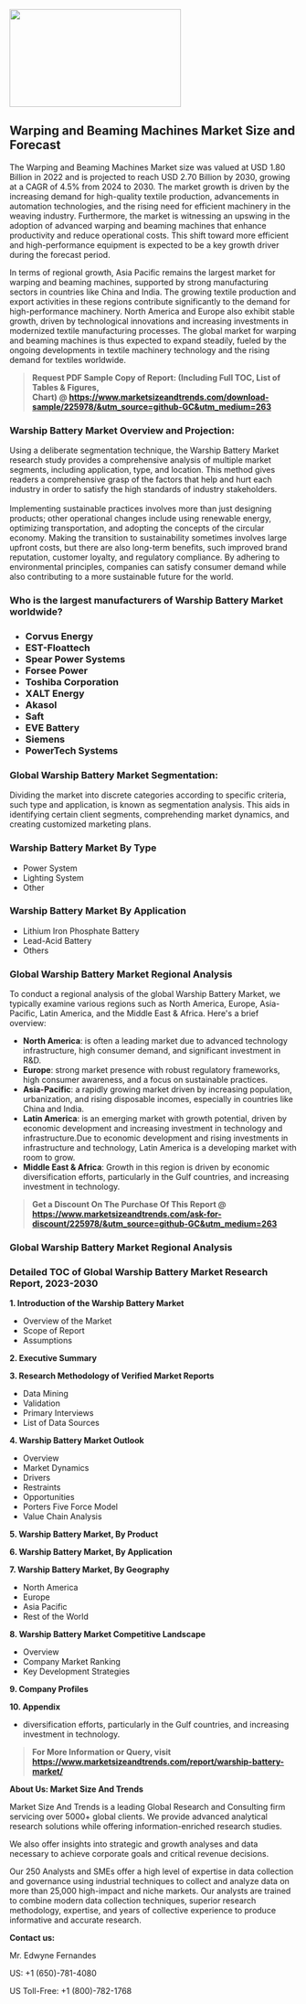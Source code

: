 <p><img class="alignnone size-medium wp-image-20088" src="https://ffe5etoiles.com/wp-content/uploads/2024/12/MST1-300x171.png" alt="" width="300" height="171" /></p><h2>Warping and Beaming Machines Market Size and Forecast</h2><p>The Warping and Beaming Machines Market size was valued at USD 1.80 Billion in 2022 and is projected to reach USD 2.70 Billion by 2030, growing at a CAGR of 4.5% from 2024 to 2030. The market growth is driven by the increasing demand for high-quality textile production, advancements in automation technologies, and the rising need for efficient machinery in the weaving industry. Furthermore, the market is witnessing an upswing in the adoption of advanced warping and beaming machines that enhance productivity and reduce operational costs. This shift toward more efficient and high-performance equipment is expected to be a key growth driver during the forecast period.</p><p>In terms of regional growth, Asia Pacific remains the largest market for warping and beaming machines, supported by strong manufacturing sectors in countries like China and India. The growing textile production and export activities in these regions contribute significantly to the demand for high-performance machinery. North America and Europe also exhibit stable growth, driven by technological innovations and increasing investments in modernized textile manufacturing processes. The global market for warping and beaming machines is thus expected to expand steadily, fueled by the ongoing developments in textile machinery technology and the rising demand for textiles worldwide.</p></p><blockquote id="" class=""><strong>Request PDF Sample Copy of Report: (Including Full TOC, List of Tables &amp; Figures, Chart)&nbsp;@&nbsp;<strong><a href="https://www.marketsizeandtrends.com/download-sample/225978/&utm_source=github-GC&utm_medium=263" target="_blank">https://www.marketsizeandtrends.com/download-sample/225978/&utm_source=github-GC&utm_medium=263</a></strong></strong></blockquote><h3 id="" class="">Warship Battery Market&nbsp;Overview and Projection:</h3><p id="" class="">Using a deliberate segmentation technique, the Warship Battery Market research study provides a comprehensive analysis of multiple market segments, including application, type, and location. This method gives readers a comprehensive grasp of the factors that help and hurt each industry in order to satisfy the high standards of industry stakeholders. <br /> <br />Implementing sustainable practices involves more than just designing products; other operational changes include using renewable energy, optimizing transportation, and adopting the concepts of the circular economy. Making the transition to sustainability sometimes involves large upfront costs, but there are also long-term benefits, such improved brand reputation, customer loyalty, and regulatory compliance. By adhering to environmental principles, companies can satisfy consumer demand while also contributing to a more sustainable future for the world.</p><h3 id="" class="">Who is the largest manufacturers of&nbsp;Warship Battery Market worldwide?</h3><h3 class=""><p><ul><li>Corvus Energy </li><li> EST-Floattech </li><li> Spear Power Systems </li><li> Forsee Power </li><li> Toshiba Corporation </li><li> XALT Energy </li><li> Akasol </li><li> Saft </li><li> EVE Battery </li><li> Siemens </li><li> PowerTech Systems</li></ul></p></h3><h3 id="" class="">Global&nbsp;Warship Battery Market Segmentation:</h3><p id="" class="">Dividing the market into discrete categories according to specific criteria, such type and application, is known as segmentation analysis. This aids in identifying certain client segments, comprehending market dynamics, and creating customized marketing plans.</p><h3 id="" class="">Warship Battery Market&nbsp;By Type</h3><p><p><ul><li>Power System</li><li> Lighting System</li><li> Other</p></li></ul></p></p><h3 id="" class="">Warship Battery Market&nbsp;By Application</h3><p class=""><p><ul><li>Lithium Iron Phosphate Battery</li><li> Lead-Acid Battery</li><li> Others</li></ul></p></p><h3 id="" class="">Global Warship Battery Market Regional Analysis</h3><p id="" class="">To conduct a regional analysis of the global Warship Battery Market, we typically examine various regions such as North America, Europe, Asia-Pacific, Latin America, and the Middle East &amp; Africa. Here's a brief overview:</p><ul><li><strong>North America</strong>: is often a leading market due to advanced technology infrastructure, high consumer demand, and significant investment in R&amp;D.</li><li><strong>Europe</strong>: strong market presence with robust regulatory frameworks, high consumer awareness, and a focus on sustainable practices.</li><li><strong>Asia-Pacific</strong>: a rapidly growing market driven by increasing population, urbanization, and rising disposable incomes, especially in countries like China and India.</li><li><strong>Latin America</strong>: is an emerging market with growth potential, driven by economic development and increasing investment in technology and infrastructure.Due to economic development and rising investments in infrastructure and technology, Latin America is a developing market with room to grow.</li><li><strong>Middle East &amp; Africa</strong>: Growth in this region is driven by economic diversification efforts, particularly in the Gulf countries, and increasing investment in technology.</li></ul><blockquote id="" class=""><strong>Get a Discount On The Purchase Of This Report @ <strong><a href="https://www.marketsizeandtrends.com/ask-for-discount/225978/&utm_source=github-GC&utm_medium=263" target="_blank">https://www.marketsizeandtrends.com/ask-for-discount/225978/&utm_source=github-GC&utm_medium=263</a></strong></strong></blockquote><h3 id="" class="">Global Warship Battery Market Regional Analysis</h3><h3 id="" class="">Detailed TOC of Global Warship Battery Market Research Report, 2023-2030</h3><p id="" class=""><strong>1. Introduction of the Warship Battery Market</strong></p><ul><li>Overview of the Market</li><li>Scope of Report</li><li>Assumptions</li></ul><p id="" class=""><strong>2. Executive Summary</strong></p><p id="" class=""><strong>3. Research Methodology of Verified Market Reports</strong></p><ul><li>Data Mining</li><li>Validation</li><li>Primary Interviews</li><li>List of Data Sources</li></ul><p id="" class=""><strong>4. Warship Battery Market Outlook</strong></p><ul><li>Overview</li><li>Market Dynamics</li><li>Drivers</li><li>Restraints</li><li>Opportunities</li><li>Porters Five Force Model</li><li>Value Chain Analysis</li></ul><p id="" class=""><strong>5. Warship Battery Market, By Product</strong></p><p id="" class=""><strong>6. Warship Battery Market, By Application</strong></p><p id="" class=""><strong>7. Warship Battery Market, By Geography</strong></p><ul><li>North America</li><li>Europe</li><li>Asia Pacific</li><li>Rest of the World</li></ul><p id="" class=""><strong>8. Warship Battery Market Competitive Landscape</strong></p><ul><li>Overview</li><li>Company Market Ranking</li><li>Key Development Strategies</li></ul><p id="" class=""><strong>9. Company Profiles</strong></p><p id="" class=""><strong>10. Appendix</strong></p><ul><li>diversification efforts, particularly in the Gulf countries, and increasing investment in technology.</li></ul><blockquote id="" class=""><strong>For More Information or Query, visit <strong><strong><a href="https://www.marketsizeandtrends.com/report/warship-battery-market/" target="_blank">https://www.marketsizeandtrends.com/report/warship-battery-market/</a></strong></strong></strong></blockquote><p id="" class=""><strong>About Us: Market Size And Trends</strong></p><p id="" class="">Market Size And Trends is a leading Global Research and Consulting firm servicing over 5000+ global clients. We provide advanced analytical research solutions while offering information-enriched research studies.</p><p id="" class="">We also offer insights into strategic and growth analyses and data necessary to achieve corporate goals and critical revenue decisions.</p><p id="" class="">Our 250 Analysts and SMEs offer a high level of expertise in data collection and governance using industrial techniques to collect and analyze data on more than 25,000 high-impact and niche markets. Our analysts are trained to combine modern data collection techniques, superior research methodology, expertise, and years of collective experience to produce informative and accurate research.</p><p id="" class=""><strong>Contact us:</strong></p><p id="" class="">Mr. Edwyne Fernandes</p><p id="" class="">US: +1 (650)-781-4080</p><p id="" class="">US Toll-Free: +1 (800)-782-1768</p>
